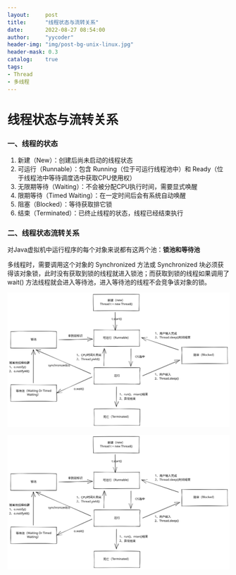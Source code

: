 ```yaml
---
layout:     post
title:      "线程状态与流转关系"
date:       2022-08-27 08:54:00
author:     "yycoder"
header-img: "img/post-bg-unix-linux.jpg"
header-mask: 0.3
catalog:    true
tags:
- Thread
- 多线程
---
```


# 线程状态与流转关系

### 一、线程的状态

1. 新建（New）：创建后尚未启动的线程状态&#x20;
2. 可运行（Runnable）：包含 Running（位于可运行线程池中）和 Ready（位于线程池中等待调度选中获取CPU使用权）&#x20;
3. 无限期等待（Waiting）：不会被分配CPU执行时间，需要显式唤醒&#x20;
4. 限期等待（Timed Waiting）：在一定时间后会有系统自动唤醒&#x20;
5. 阻塞（Blocked）：等待获取排它锁&#x20;
6. 结束（Terminated）：已终止线程的状态，线程已经结束执行

### 二、线程状态流转关系

对Java虚拟机中运行程序的每个对象来说都有这两个池：**锁池和等待池**

多线程时，需要调用这个对象的 Synchronized 方法或 Synchronized 块必须获得该对象锁，此时没有获取到锁的线程就进入锁池；而获取到锁的线程如果调用了 wait() 方法线程就会进入等待池，进入等待池的线程不会竞争该对象的锁。

<img src="/img/in-post/file.drawing.svg" alt="" class="gitbook-drawing">

![](/img/in-post/file.drawing.svg)
